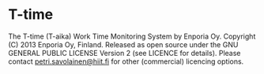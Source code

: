 T-time
======

The T-time (T-aika) Work Time Monitoring System by Enporia Oy. Copyright (C) 2013 Enporia Oy, Finland.
Released as open source under the GNU GENERAL PUBLIC LICENSE Version 2 (see LICENCE for details). Please contact petri.savolainen@hiit.fi for other (commercial) licencing options.
